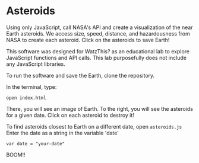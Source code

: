 # Asteroids

Using only JavaScript, call NASA's API and create a visualization of the near Earth asteroids. We access size, speed, distance, and hazardousness from NASA to create each asteroid. Click on the asteroids to save Earth!

This software was designed for WatzThis? as an educational lab to explore JavaScript functions and API calls. This lab purposefully does not include any JavaScript libraries.

To run the software and save the Earth, clone the repository.

In the terminal, type:

``open index.html``

There, you will see an image of Earth. To the right, you will see the asteroids for a given date.
Click on each asteroid to destroy it!

To find asteroids closest to Earth on a different date, open ``asteroids.js``
Enter the date as a string in the variable 'date'

``var date = "your-date"``

BOOM!!
